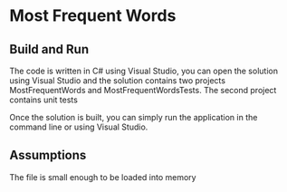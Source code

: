 # Most Frequent Words

## Build and Run

The code is written in C# using Visual Studio, you can open the solution using Visual Studio and the solution contains two projects MostFrequentWords and MostFrequentWordsTests. The second project contains unit tests

Once the solution is built, you can simply run the application in the command line or using Visual Studio.

## Assumptions

The file is small enough to be loaded into memory
